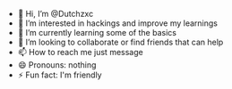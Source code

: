 - 👋 Hi, I’m @Dutchzxc
- 👀 I’m interested in hackings and improve my learnings 
- 🌱 I’m currently learning some of the basics
- 💞️ I’m looking to collaborate or find friends that can help 
- 📫 How to reach me just message 
- 😄 Pronouns: nothing
- ⚡ Fun fact: I'm friendly

<!---
Dutchzxc/Dutchzxc is a ✨ special ✨ repository because its `README.md` (this file) appears on your GitHub profile.
You can click the Preview link to take a look at your changes.
--->
